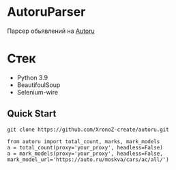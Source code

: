 # AutoruParser
Парсер обьявлений на [Autoru](https://auto.ru)


# Стек

 - Python 3.9
 - BeautifoulSoup
 - Selenium-wire

## Quick Start

`git clone https://github.com/XronoZ-create/autoru.git`
```
from autoru import total_count, marks, mark_models
a = total_count(proxy='your_proxy', headless=False)
a = mark_models(proxy='your_proxy', headless=False, mark_model_url='https://auto.ru/moskva/cars/ac/all/')
```
